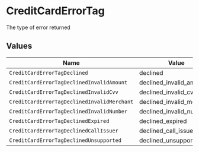 # CreditCardErrorTag

The type of error returned


## Values

| Name                                        | Value                                       |
| ------------------------------------------- | ------------------------------------------- |
| `CreditCardErrorTagDeclined`                | declined                                    |
| `CreditCardErrorTagDeclinedInvalidAmount`   | declined_invalid_amount                     |
| `CreditCardErrorTagDeclinedInvalidCvv`      | declined_invalid_cvv                        |
| `CreditCardErrorTagDeclinedInvalidMerchant` | declined_invalid_merchant                   |
| `CreditCardErrorTagDeclinedInvalidNumber`   | declined_invalid_number                     |
| `CreditCardErrorTagDeclinedExpired`         | declined_expired                            |
| `CreditCardErrorTagDeclinedCallIssuer`      | declined_call_issuer                        |
| `CreditCardErrorTagDeclinedUnsupported`     | declined_unsupported                        |